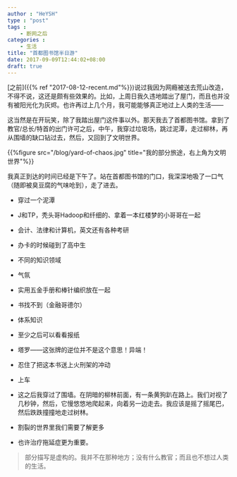 ```yaml
---
author : "HeYSH"
type : "post"
tags :
    - 断网之后
categories :
    - 生活
title: "首都图书馆半日游"
date: 2017-09-09T12:44:02+08:00
draft: true
---
```


[之前]({{% ref "2017-08-12-recent.md"%}})说过我因为网瘾被送去荒山改造，不得不说，这还是颇有些效果的。比如，上周日我久违地踏出了屋门，而且也并没有被阳光化为灰烬。也许再过上几个月，我可能能够真正地过上人类的生活——

这当然是在开玩笑，除了我踏出屋门这件事以外。那天我去了首都图书馆。拿到了教官/总长/特首的出门许可之后，中午，我穿过垃圾场，跳过泥潭，走过柳林，再从围墙的缺口钻过去，然后，又回到了文明世界。

{{%figure src="/blog/yard-of-chaos.jpg" title="我的部分旅途，右上角为文明世界"%}}

我真正到达的时间已经是下午了。站在首都图书馆的门口，我深深地吸了一口气（随即被臭豆腐的气味呛到），走了进去。




* 穿过一个泥潭
* J和TP，秃头哥Hadoop和纤细的、拿着一本红楼梦的小哥哥在一起
* 会计、法律和计算机，英文还有各种考研
* 办卡的时候碰到了高中生
* 不同的知识领域
* 气氛
* 实用五金手册和棒针编织放在一起
* 书找不到（金融哥德尔）
* 体系知识
* 至少之后可以看看报纸
* 塔罗——这张牌的逆位并不是这个意思！异端！
* 忍住了把这本书送上火刑架的冲动
* 上车
* 这之后我穿过了围墙。在阴暗的柳林前面，有一条黄狗趴在路上。我们对视了几秒钟，然后，它慢悠悠地爬起来，向着另一边走去。我应该是摇了摇尾巴，然后跌跌撞撞地走过树林。

* 割裂的世界里我们需要了解更多

* 也许治疗拖延症更为重要。

> 部分描写是虚构的。我并不在那种地方；没有什么教官；而且也不想过人类的生活。
